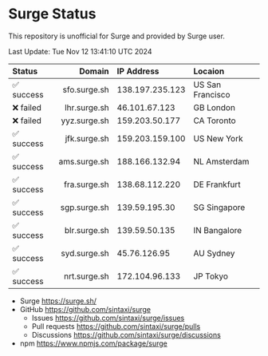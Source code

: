 # Surge Status

This repository is unofficial for Surge and provided by Surge user.

Last Update: Tue Nov 12 13:41:10 UTC 2024

|Status|Domain|IP Address|Locaion|
|:-----|-----:|:---------|:------|
|✅ success|sfo.surge.sh|138.197.235.123|US San Francisco|
|❌ failed |lhr.surge.sh|46.101.67.123|GB London|
|❌ failed |yyz.surge.sh|159.203.50.177|CA Toronto|
|✅ success|jfk.surge.sh|159.203.159.100|US New York|
|✅ success|ams.surge.sh|188.166.132.94|NL Amsterdam|
|✅ success|fra.surge.sh|138.68.112.220|DE Frankfurt|
|✅ success|sgp.surge.sh|139.59.195.30|SG Singapore|
|✅ success|blr.surge.sh|139.59.50.135|IN Bangalore|
|✅ success|syd.surge.sh|45.76.126.95|AU Sydney|
|✅ success|nrt.surge.sh|172.104.96.133|JP Tokyo|

- Surge <https://surge.sh/>
- GitHub <https://github.com/sintaxi/surge>
     - Issues <https://github.com/sintaxi/surge/issues>
     - Pull requests <https://github.com/sintaxi/surge/pulls>
     - Discussions <https://github.com/sintaxi/surge/discussions>
- npm <https://www.npmjs.com/package/surge>
